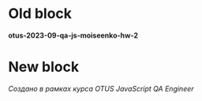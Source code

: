 # Old block
**otus-2023-09-qa-js-moiseenko-hw-2**

# New block
*Создано в рамках курса OTUS JavaScript QA Engineer*